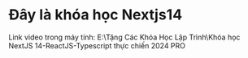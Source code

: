 # Đây là khóa học Nextjs14

Link video trong máy tính: E:\Tặng Các Khóa Học Lập Trình\Khóa học NextJS 14-ReactJS-Typescript thực chiến 2024 PRO